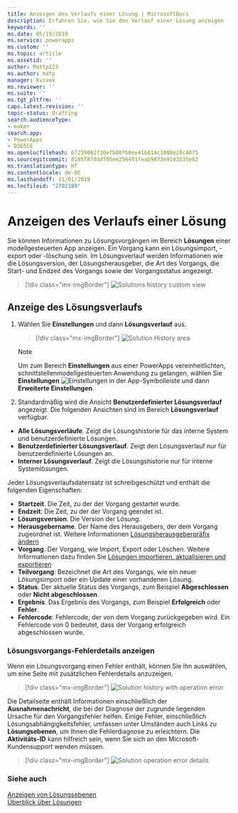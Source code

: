 ```yaml
---
title: Anzeigen des Verlaufs einer Lösung | MicrosoftDocs
description: Erfahren Sie, wie Sie den Verlauf einer Lösung anzeigen
keywords: ''
ms.date: 05/19/2019
ms.service: powerapps
ms.custom: ''
ms.topic: article
ms.assetid: ''
author: Mattp123
ms.author: matp
manager: kvivek
ms.reviewer: ''
ms.suite: ''
ms.tgt_pltfrm: ''
caps.latest.revision: ''
topic-status: Drafting
search.audienceType:
- maker
search.app:
- PowerApps
- D365CE
ms.openlocfilehash: 67239062f30efb80fb8ee416614c1088e20c4075
ms.sourcegitcommit: 8185f87dddf05ee256491feab9873e9143535e02
ms.translationtype: HT
ms.contentlocale: de-DE
ms.lasthandoff: 11/01/2019
ms.locfileid: "2702189"
---
```

# <a name="view-the-history-of-a-solution"></a>Anzeigen des Verlaufs einer Lösung
Sie können Informationen zu Lösungsvorgängen im Bereich **Lösungen** einer modellgesteuerten App anzeigen. Ein Vorgang kann ein Lösungsimport, -export oder -löschung sein. Im Lösungsverlauf werden Informationen wie die Lösungsversion, der Lösungsherausgeber, die Art des Vorgangs, die Start- und Endzeit des Vorgangs sowie der Vorgangsstatus angezeigt.

> [!div class="mx-imgBorder"] 
> ![](media/solutions-history-custom-view.png "Solutions history custom view")

## <a name="view-solution-history"></a>Anzeige des Lösungsverlaufs
1. Wählen Sie **Einstellungen** und dann **Lösungsverlauf** aus.

     > [!div class="mx-imgBorder"] 
     > ![](media/solution-history-sitemap.png "Solution History area")

     > [!NOTE]
     > Um zum Bereich **Einstellungen** aus einer PowerApps vereinheitlichten, schnittstellenmodellgesteuerten Anwendung zu gelangen, wählen Sie **Einstellungen** ![Einstellungen](../model-driven-apps/media/powerapps-gear.png) in der App-Symbolleiste und dann **Erweiterte Einstellungen**. 

2. Standardmäßig wird die Ansicht **Benutzerdefinierter Lösungsverlauf** angezeigt. Die folgenden Ansichten sind im Bereich **Lösungsverlauf** verfügbar. 
- **Alle Lösungsverläufe**. Zeigt die Lösungshistorie für das interne System und benutzerdefinierte Lösungen. 
- **Benutzerdefinierter Lösungsverlauf**. Zeigt den Lösungsverlauf nur für benutzerdefinierte Lösungen an. 
- **Interner Lösungsverlauf**. Zeigt die Lösungshistorie nur für interne Systemlösungen. 

Jeder Lösungsverlaufsdatensatz ist schreibgeschützt und enthält die folgenden Eigenschaften: 
- **Startzeit**. Die Zeit, zu der der Vorgang gestartet wurde. 
- **Endzeit**: Die Zeit, zu der der Vorgang geendet ist. 
- **Lösungsversion**. Die Version der Lösung. 
- **Herausgebername**. Der Name des Herausgebers, der dem Vorgang zugeordnet ist. Weitere Informationen [Lösungsherausgeberpräfix ändern](change-solution-publisher-prefix.md)  
- **Vorgang**. Der Vorgang, wie Import, Export oder Löschen. Weitere Informationen dazu finden Sie [Lösungen importieren, aktualisieren und exportieren](import-update-export-solutions.md)
- **Teilvorgang**: Bezeichnet die Art des Vorgangs, wie ein neuer Lösungsimport oder ein Update einer vorhandenen Lösung. 
- **Status**. Der aktuelle Status des Vorgangs, zum Beispiel **Abgeschlossen** oder **Nicht abgeschlossen**. 
- **Ergebnis**. Das Ergebnis des Vorgangs, zum Beispiel **Erfolgreich** oder **Fehler**. 
- **Fehlercode**: Fehlercode, der von dem Vorgang zurückgegeben wird. Ein Fehlercode von 0 bedeutet, dass der Vorgang erfolgreich abgeschlossen wurde. 

### <a name="view-solution-operation-error-details"></a>Lösungsvorgangs-Fehlerdetails anzeigen 
Wenn ein Lösungsvorgang einen Fehler enthält, können Sie ihn auswählen, um eine Seite mit zusätzlichen Fehlerdetails anzuzeigen. 

> [!div class="mx-imgBorder"] 
> ![](media/solution-history-with-failure.png "Solution history with operation error")

Die Detailseite enthält Informationen einschließlich der **Ausnahmenachricht**, die bei der Diagnose der zugrunde liegenden Ursache für den Vorgangsfehler helfen. Einige Fehler, einschließlich Lösungsabhängigkeitsfehler, umfassen unter Umständen auch Links zu **Lösungsebenen**, um Ihnen die Fehlerdiagnose zu erleichtern. Die **Aktivitäts-ID** kann hilfreich sein, wenn Sie sich an den Microsoft-Kundensupport wenden müssen. 

> [!div class="mx-imgBorder"] 
> ![](media/solution-history-error-details.png "Solution operation error details")

### <a name="see-also"></a>Siehe auch
[Anzeigen von Lösungsebenen](solution-layers.md)  <br />
[Überblick über Lösungen](solutions-overview.md) 


